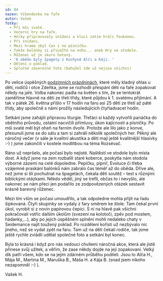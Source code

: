 ```yaml
---
id: 84
nazev: Víkendovka na faře
autor: Vašek
fotky:
  - Při mši svaté.
  - Večerní hry na faře.
  - Holky připravovaly snídani a kluci zatím hráli foukanou.
  - Při snídani.
  - Mezi hrama zbyl čas i na písničku.
  - Takže balónky si přivažte na nohu... aneb Hry ve stodole.
  - Růženec už je skoro hotový.
  - 'K obědu byly špagety z Kuchyně Alči a Káji. '
  - Dělení o poklad.
  - Spločné záverečné foto (bohužel zde už nejsou všichni)
---
```

Po velice úspěšných <a href='http://farnostpribyslav.wz.cz/index.php?page=2&idr=15&year=2005'> podzimních prázdninách</a>, které měly kladný ohlas u dětí, rodičů i otce Zdeňka,  jsme se rozhodli přespání dětí na faře zopakovat někdy na jaře. Volba nakonec padla na květen s tím, že se tentokrát zaměříme hlavně na děti ze třetí třídy, které půjdou k 1. svatému přijímání. A tak  v pátek 26. května přišlo v 17 hodin na faru asi 25 dětí ze třetí až páté třídy, aby společně s námi prožily následujících čtyřiadvacet hodin. <p>
Setkání jsme zahájili přípravou liturgie. Třeťáci si každý vytvořili panáčka do obětního průvodu, ostatní nacvičili přímluvy, úkon kajícnosti a písničky. Po mši svaté měl být oheň na farním dvoře. Protože ale lilo jako z konve, přesunuli jsme se do sálu a tam si zahráli několik společných her. Pěkný ale náročný večer (v sále je kvalitní akustika a děti mají ještě kvalitnější hlasivky :-) ) jsme zakončili v kostele modlitbou na téma Rozsévač.<p>
Ráno už nepršelo, ale počasí bylo nejisté. Naštěstí ve stodole bylo místa dost. A když jsme na zem rozbalili staré koberce, poskytla nám stodola výborné zázemí na celé dopoledne. Pepíčku, pípni!, Evoluce či třeba vzájemné praskání balónků nám zabralo čas téměř až do oběda. Dříve ale, než jsme si šli pochutnat na špagetách, čekala děti soutěž – test s různými biblickými otázkami. Někdo věděl, jiný se trefil, občas to i nevyšlo, ale nakonec se nám přeci jen podařilo ze zodpovězených otázek sestavit krásně barevný růženec.<p>
Mezi tím vším se počasí umoudřilo, a tak odpoledne mohla přijít na řadu šipkovaná. Čtyři skupinky se vydaly z fary směrem ke štole. Tam čekal první úkol, vyrobit si z novin papírovou čepici. S ní na hlavě pak všichni pokračovali vstříc dalším úkolům (svezení na kolotoči, zpěv pod mostem, hádanky,...), aby po jejich úspěšném splnění mohli nedaleko chaty v Seidemance najít toužený poklad. Po rozdělení kořisti už nezbývalo nic jiného, než se vydat zpět na faru. Tam už na děti čekali rodiče, tak jsme ještě rychle zvládli udělat společné foto a setkání byl konec.<p>
Byla to krásná i když pro nás vedoucí chvílemi náročná akce, která ale jistě přinese svůj užitek, a věřím, že zase někdy dojde na její zopakovaní. Velký dík patří všem, kdo se na jejím zdárném průběhu podíleli. Jsou to Alča H., Mája M., Martina M., Maruška B., Máša H. a Kája B. (snad jsem nikoho nezapomněl :-) ).<p>
Vašek H.
